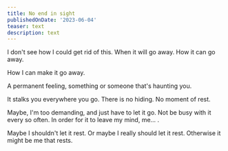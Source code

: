 ```yaml
---
title: No end in sight
publishedOnDate: '2023-06-04'
teaser: text
description: text
---
```


I don't see how I could get rid of this. When it will go away. How it can go away.

How I can make it go away.

A permanent feeling, something or someone that's haunting you.

It stalks you everywhere you go. There is no hiding. No moment of rest.

Maybe, I'm too demanding, and just have to let it go. Not be busy with it every so often. In order for it to leave my mind, me... .

Maybe I shouldn't let it rest. Or maybe I really should let it rest. Otherwise it might be me that rests.
